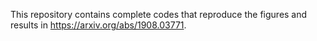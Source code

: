 This repository contains complete codes that reproduce the figures and results in https://arxiv.org/abs/1908.03771. 
